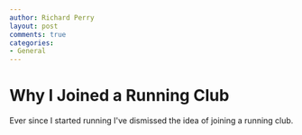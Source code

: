 ```yaml
---
author: Richard Perry
layout: post
comments: true
categories:
- General
---
```


# Why I Joined a Running Club

Ever since I started running I've dismissed the idea of joining a running club. 



